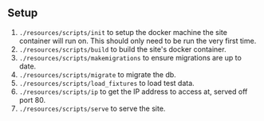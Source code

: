 
## Setup

1. `./resources/scripts/init` to setup the docker machine the site container will run on. This should only need to be run the very first time.
1. `./resources/scripts/build` to build the site's docker container.
1. `./resources/scripts/makemigrations` to ensure migrations are up to date.
1. `./resources/scripts/migrate` to migrate the db.
1. `./resources/scripts/load_fixtures` to load test data.
1. `./resources/scripts/ip` to get the IP address to access at, served off port 80.
1. `./resources/scripts/serve` to serve the site.

